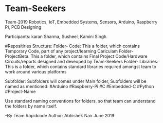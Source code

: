 # Team-Seekers
Team-2019
Robotics, IoT, Embedded Systems, Sensors, Arduino, Raspberry Pi, PCB Designing

Participants:
karan Sharma, 
Susheel, 
Kamini Singh.

#Repositiries Structure:
Folder- Code: This a folder, which contains Temporary Code, part of any project/learning Cariculam
Folder- ProjectBeta: This a folder, which contains Final Project Code/Hardware Circuits/reports designed and deveoped by Team-Seekers
Folder- Libraries: This is a folder, which contains standard libraries required amongst team to work around various platforms

Subfolder: Subfolders will comes under Main folder, Subfolders will be named as mentioned:
  #Arduino
  #Raspberry-Pi
  #C
  #Embedded-C
  #Python
  #Project-Name
  
Use standard naming conventions for folders, so that team can understand the folders by name itself.

-By Team Rapidcode
 Author: Abhishek Nair
 June 2019
